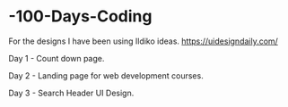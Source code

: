 # -100-Days-Coding

For the designs I have been using Ildiko ideas. https://uidesigndaily.com/

Day 1 - Count down page.

Day 2 - Landing page for web development courses.

Day 3 - Search Header UI Design.
